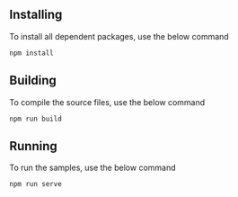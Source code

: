 

## Installing

To install all dependent packages, use the below command

```
npm install
```

## Building

To compile the source files, use the below command

```
npm run build
```

## Running

To run the samples, use the below command

```
npm run serve
```